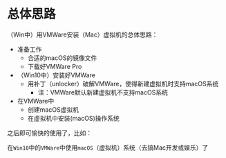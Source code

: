 # 总体思路

（Win中）用VMWare安装（Mac）虚拟机的总体思路：

* 准备工作
  * 合适的macOS的镜像文件
  * 下载好VMWare Pro
* （Win10中）安装好VMWare
  * 用补丁（unlocker）破解VMWare，使得新建虚拟机时支持macOS系统
    * 注：VMWare默认新建虚拟机不支持macOS系统
* 在VMWare中
  * 创建macOS虚拟机
  * 在虚拟机中安装(macOS)操作系统

之后即可愉快的使用了，比如：

在`Win10`中的`VMWare`中使用`macOS`（虚拟机）系统（去搞Mac开发或娱乐）了
